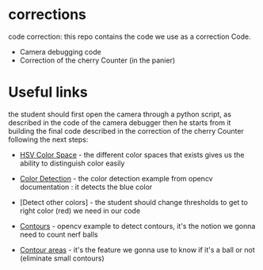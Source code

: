 # corrections
code correction:
this repo contains the code we use as a correction Code. 

- Camera debugging code
- Correction of the cherry Counter (in the panier)

# Useful links

the student should first open the camera through a python script, as described in the code of the camera debugger
then he starts from it building the final code described in the correction of the cherry Counter following the next steps:

- [HSV Color Space] - the different color spaces that exists gives us the ability to distinguish color easily
- [Color Detection] - the color detection example from opencv documentation : it detects the blue color
- [Detect other colors] - the student should change thresholds to get to right color (red) we need in our code
- [Contours] - opencv example to detect contours, it's the notion we gonna need to count nerf balls
- [Contour areas] - it's the feature we gonna use to know if it's a ball or not (eliminate small contours)



   [HSV Color Space]: <https://g.co/kgs/UHwFSe>
   [Color Detection]: <https://docs.opencv.org/4.x/df/d9d/tutorial_py_colorspaces.html>
   [Contours]: <https://docs.opencv.org/4.x/d4/d73/tutorial_py_contours_begin.html>
   [Contour areas]: <https://docs.opencv.org/4.x/dd/d49/tutorial_py_contour_features.html>


